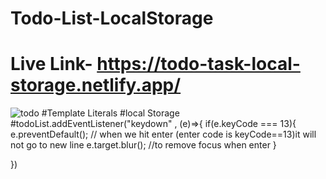 # Todo-List-LocalStorage
# Live Link- https://todo-task-local-storage.netlify.app/
![todo](https://user-images.githubusercontent.com/74482130/210069674-6829c74f-f28b-4e27-ab44-3b687faea497.png)
#Template Literals
#local Storage
#todoList.addEventListener("keydown" , (e)=>{
  if(e.keyCode === 13){
    e.preventDefault(); // when we hit enter (enter code is keyCode==13)it will not go to new line
    e.target.blur(); //to remove focus when enter
  }
  
})
